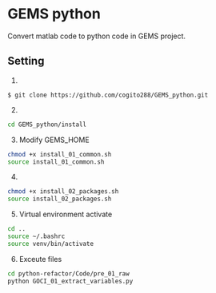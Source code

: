 # GEMS python

Convert matlab code to python code in GEMS project.

## Setting
1. 
```
$ git clone https://github.com/cogito288/GEMS_python.git
```

2. 
```bash
cd GEMS_python/install
```

3. Modify GEMS_HOME 
```bash
chmod +x install_01_common.sh
source install_01_common.sh
```

4. 
```bash
chmod +x install_02_packages.sh
source install_02_packages.sh
```

5. Virtual environment activate
```bash
cd ..
source ~/.bashrc
source venv/bin/activate
```

6. Exceute files

```bash
cd python-refactor/Code/pre_01_raw
python GOCI_01_extract_variables.py
```

